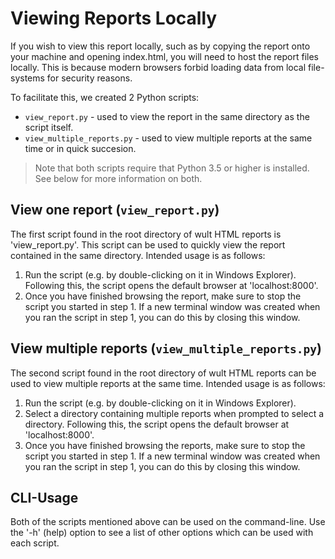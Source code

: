 # Viewing Reports Locally
If you wish to view this report locally, such as by copying the report onto your machine and opening
index.html, you will need to host the report files locally. This is because modern browsers forbid
loading data from local file-systems for security reasons.

To facilitate this, we created 2 Python scripts:
* `view_report.py` - used to view the report in the same directory as the script itself.
* `view_multiple_reports.py` - used to view multiple reports at the same time or in quick succesion.

> Note that both scripts require that Python 3.5 or higher is installed. See below for more
information on both.

## View one report (`view_report.py`)
The first script found in the root directory of wult HTML reports is 'view_report.py'. This script
can be used to quickly view the report contained in the same directory. Intended usage is as
follows:

1. Run the script (e.g. by double-clicking on it in Windows Explorer). Following this, the script
   opens the default browser at 'localhost:8000'.
2. Once you have finished browsing the report, make sure to stop the script you started in step 1.
   If a new terminal window was created when you ran the script in step 1, you can do this by closing
   this window.

## View multiple reports (`view_multiple_reports.py`)
The second script found in the root directory of wult HTML reports can be used to view multiple
reports at the same time. Intended usage is as follows:

1. Run the script (e.g. by double-clicking on it in Windows Explorer).
2. Select a directory containing multiple reports when prompted to select a directory. Following
   this, the script opens the default browser at 'localhost:8000'.
3. Once you have finished browsing the reports, make sure to stop the script you started in step 1.
   If a new terminal window was created when you ran the script in step 1, you can do this by
   closing this window.

## CLI-Usage
Both of the scripts mentioned above can be used on the command-line. Use the '-h' (help) option to
see a list of other options which can be used with each script.